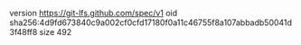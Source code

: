 version https://git-lfs.github.com/spec/v1
oid sha256:4d9fd673840c9a002cf0cfd17180f0a11c46755f8a107abbadb50041d3f48ff8
size 492
